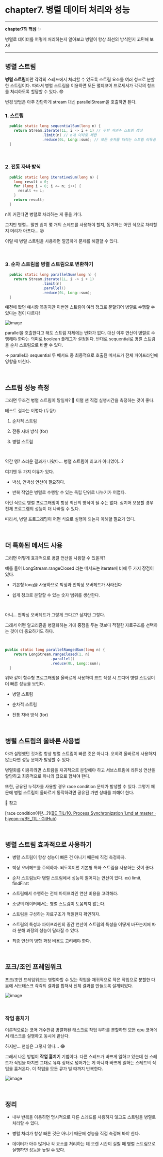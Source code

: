 # chapter7. 병렬 데이터 처리와 성능

---

**chapter7의 핵심** ✨

병렬로 데이터를 어떻게 처리하는지 알아보고 병렬이 항상 최선의 방식인지 고민해 보자!

---

## 병렬 스트림

**병렬 스트림**이란 각각의 스레드에서 처리할 수 있도록 스트림 요소를 여러 청크로 분할한 스트림이다. 따라서 병렬 스트림을 이용하면 모든 멀티코어 프로세서가 각각의 청크를 처리하도록 할당할 수 있다. 😎

변경 방법은 아주 간단하게 stream 대신 parallelStream을 호출하면 된다.

### 1. 스트림

```java
  public static long sequentialSum(long n) {
    return Stream.iterate(1L, i -> i + 1) // 무한 자연수 스트림 생성
                 .limit(n) // n개 이하로 제한
                 .reduce(0L, Long::sum); // 모든 숫자를 더하는 스트림 리듀싱 연
  }
```

<br>

### 2. 전통 자바 방식

```java
  public static long iterativeSum(long n) {
    long result = 0;
    for (long i = 0; i <= n; i++) {
      result += i;
    }
    return result;
  }
```

n이 커진다면 병렬로 처리하는 게 좋을 거다. 

그치만 병렬... 말만 쉽지 몇 개의 스레드를 사용해야 할지, 동기화는 어떤 식으로 처리할지 머리가 아프다... 😵

이럴 때 병렬 스트림을 사용하면 깔끔하게 문제를 해결할 수 있다.

<br>

### 3. 순차 스트림을 병렬 스트림으로 변환하기

```java
  public static long parallelSum(long n) {
    return Stream.iterate(1L, i -> i + 1)
                 .limit(n)
                 .parallel()
                 .reduce(0L, Long::sum);
  }
```

예전에 봤던 예시랑 똑같지만 이번엔 스트림이 여러 청크로 분할되어 병렬로 수행할 수 있다는 점이 다르다!

![image](https://user-images.githubusercontent.com/62419307/206664012-ec8bc75d-9c21-489e-a79a-ca31f93afbb6.png)

parallel을 호출한다고 해도 스트림 자체에는 변화가 없다. 대신 이후 연산이 병렬로 수행해야 한다는 의미로 boolean 플래그가 설정된다. 반대로 sequential로 병렬 스트림을 순차 스트림으로 바꿀 수 있다.

→ parallel과 sequential 두 메서드 중 최종적으로 호출된 메서드가 전체 파이프라인에 영향을 미친다.

<br>

## 스트림 성능 측정

그러면 무조건 병렬 스트림이 짱일까? 🤔 이럴 땐 직접 실행시간을 측정하는 것이 좋다.

테스트 결과는 이렇다 (두둥!)

1. 순차적 스트림

2. 전통 자바 방식 (for)

3. 병렬 스트림

<br>

약간 엥? 스러운 결과가 나왔다... 병렬 스트림이 최고가 아니었어...? 

여기엔 두 가지 이유가 있다.

+ 박싱, 언박싱 연산이 필요하다.

+ 반복 작업은 병렬로 수행할 수 있는 독립 단위로 나누기가 어렵다.

이런 식으로 병렬 프로그래밍이 항상 최선의 방식이 될 수는 없다. 심지어 오용할 경우 전체 프로그램의 성능이 더 나빠질 수 있다.

따라서, 병렬 프로그래밍이 어떤 식으로 실행이 되는지 이해할 필요가 있다.

<br>

## 더 특화된 메서드 사용

그러면 어떻게 효과적으로 병렬 연산을 사용할 수 있을까? 

예를 들어 LongStream.rangeClosed 라는 메서드는 iterate에 비해 두 가지 장점이 있다.

+ 기본형 long을 사용하므로 박싱과 언박싱 오버헤드가 사라진다

+ 쉽게 청크로 분할할 수 있는 숫자 범위를 생산한다.

<br>

아니... 언박싱 오버헤드가 그렇게 크다고? 싶지만 그렇다.

그래서 어떤 알고리즘을 병렬화하는 거에 중점을 두는 것보다 적절한 자료구조를 선택하는 것이 더 중요하기도 하다.

<br>

```java
public static long parallelRangedSum(long n) {
    return LongStream.rangeClosed(1, n)
                     .parallel()
                     .reduce(0L, Long::sum);
  }
```

위와 같이 함수형 프로그래밍을 올바르게 사용하여 코드 작성 시 드디어 병렬 스트림이 더 빠른 성능을 보인다.

- 병렬 스트림

- 순차적 스트림

- 전통 자바 방식 (for)

<br>

## 병렬 스트림의 올바른 사용법

아까 설명했던 것처럼 항상 병렬 스트림이 빠른 것은 아니다. 오히려 올바르게 사용하지 않는다면 성능 문제가 발생할 수 있다.

병렬화를 이용하려면 스트림을 재귀적으로 분할해야 하고 서브스트림에 리듀싱 연산을 할당하고 최종적으로 하나의 값으로 합쳐야 한다.

또한, 공유된 누적자를 사용할 경우 race condition 문제가 발생할 수 있다. 그렇기 때문에 병렬 스트림이 올바르게 동작하려면 공유된 가변 상태를 피해야 한다.

📌 참고

[race condition이란...?]([BE_TIL/10. Process Synchronization 1.md at master · hjyeon-n/BE_TIL · GitHub](https://github.com/hjyeon-n/BE_TIL/blob/master/%EC%9A%B4%EC%98%81%EC%B2%B4%EC%A0%9C_KOCW/10.%20Process%20Synchronization%201.md))

<br>

## 병렬 스트림 효과적으로 사용하기

+ 병렬 스트림이 항상 성능이 빠른 건 아니기 때문에 직접 측정하자.

+ 박싱 오버헤드를 주의하자. 되도록이면 기본형 특화 스트림을 사용하는 것이 좋다.

+ 순차 스트림보다 병렬 스트림에서 성능이 떨어지는 연산이 있다.
  ex) limit, findFirst

+ 스트림에서 수행하는 전체 파이프라인 연산 비용을 고려해라.

+ 소량의 데이터에서는 병렬 스트림이 도움되지 않는다.

+ 스트림을 구성하는 자료구조가 적절한지 확인하자.

+ 스트림의 특성과 파이프라인의 중간 연산이 스트림의 특성을 어떻게 바꾸는지에 따라 분해 과정의 성능이 달라질 수 있다.

+ 최종 연산의 병합 과정 비용도 고려해야 한다.

<br>

## 포크/조인 프레임워크

포크/조인 프레임워크는 병렬화할 수 있는 작업을 재귀적으로 작은 작업으로 분할한 다음에 서브태스크 각각의 결과를 합쳐서 전체 결과를 만들도록 설계되었다.

![image](https://user-images.githubusercontent.com/62419307/206672885-70ed087b-3f3e-44c8-aaba-a5cfe1fdd541.png)

<br>

### 작업 훔치기

이론적으로는 코어 개수만큼 병렬화된 태스크로 작업 부하를 분할하면 모든 cpu 코어에서 태스크를 실행하고 동시에 끝난다.

하지만... 현실은 그렇지 않다... 😂

그래서 나온 방법이 **작업 훔치기** 기법이다. 다른 스레드가 바쁘게 일하고 있는데 한 스레드가 작업을 마치면 그대로 유휴 상태로 넘어가는 게 아니라 바쁘게 일하는 스레드의 작업을 훔쳐온다. 이 작업을 모든 큐가 빌 때까지 반복한다.

![image](https://user-images.githubusercontent.com/62419307/206674085-aba218b0-89b3-4e1d-aca0-76e7929651f1.png)

<br>

## 정리

+ 내부 반복을 이용하면 명시적으로 다른 스레드를 사용하지 않고도 스트림을 병렬로 처리할 수 있다.

+ 병렬 처리가 항상 빠른 것은 아니기 때문에 성능을 직접 측정해 봐야 한다.

+ 데이터가 아주 많거나 각 요소를 처리하는 데 오랜 시간이 걸릴 때 병렬 스트림으로 실행하면 성능을 높일 수 있다.
